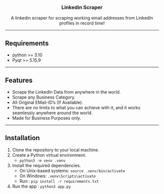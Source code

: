 <h3 align="center">Linkedin Scraper</h3>
<div align="center">
<p align="center">
A linkedin scraper for scraping working email addresses from LinkedIn profiles in record time!
</p>
</div>

---
## Requirements

-   python >= 3.10
-   Pyqt >= 5.15.9

---
## Features

-   Scrape the LinkedIn Data from anywhere in the world.
-   Scrape any Business Category.
-   All Original EMail-ID’s (If Available).
-   There are no limits to what you can achieve with it, and it works seamlessly anywhere around the world.
- Made for Business Purposes only.

---
## Installation

1.  Clone the repository to your local machine.
2.  Create a Python virtual environment.
	* `python3 -m venv .venv`
3.  Install the required dependencies.
	* On Unix-based systems: `source .venv/bin/activate`
	* On Windows: `.venv\Scripts\activate`
	* Run : `pip install -r requirements.txt`
4.  Run the app : `python3 app.py`